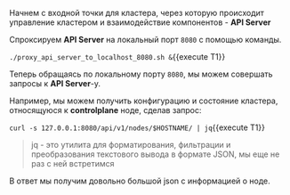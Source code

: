 Начнем с входной точки для кластера, через которую происходит управление кластером и взаимодействие компонентов - **API Server**

Спроксируем **API Server** на локальный порт `8080` с помощью команды.

`./proxy_api_server_to_localhost_8080.sh &`{{execute T1}}

Теперь обращаясь по локальному порту `8080`, мы можем совершать запросы к **API Server**-у.

Например, мы можем получить конфигурацию и состояние кластера, относящуюся к **controlplane** ноде, сделав запрос:

`curl -s 127.0.0.1:8080/api/v1/nodes/$HOSTNAME/ | jq`{{execute T1}}

> jq - это утилита для форматирования, фильтрации и преобразования текстового вывода в формате JSON, мы еще не раз с ней встретимся

В ответ мы получим довольно большой json с информацией о ноде.

